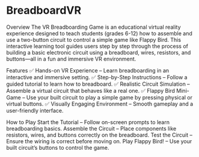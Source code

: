 # BreadboardVR

Overview
The VR Breadboarding Game is an educational virtual reality experience designed to teach students (grades 6-12) how to assemble and use a two-button circuit to control a simple game like Flappy Bird. This interactive learning tool guides users step by step through the process of building a basic electronic circuit using a breadboard, wires, resistors, and buttons—all in a fun and immersive VR environment.

Features
✅ Hands-on VR Experience – Learn breadboarding in an interactive and immersive setting.
✅ Step-by-Step Instructions – Follow a guided tutorial to learn how to breadboard.
✅ Realistic Circuit Simulation – Assemble a virtual circuit that behaves like a real one.
✅ Flappy Bird Mini-Game – Use your built circuit to play a simple game by pressing physical or virtual buttons.
✅ Visually Engaging Environment – Smooth gameplay and a user-friendly interface.

How to Play
Start the Tutorial – Follow on-screen prompts to learn breadboarding basics.
Assemble the Circuit – Place components like resistors, wires, and buttons correctly on the breadboard.
Test the Circuit – Ensure the wiring is correct before moving on.
Play Flappy Bird! – Use your built circuit’s buttons to control the game.
